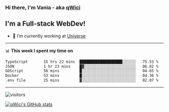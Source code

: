 ### Hi there, I'm Vania - aka [qWici][website]

## I'm a Full-stack WebDev!
- 🔭 I’m currently working at [Universe][universe]

---

📊 **This week I spent my time on**
<!--START_SECTION:waka-->

```txt
TypeScript       15 hrs 22 mins  ███████████████████░░░░░░   75.53 %
JSON             1 hr 23 mins    █▓░░░░░░░░░░░░░░░░░░░░░░░   06.82 %
GDScript         56 mins         █░░░░░░░░░░░░░░░░░░░░░░░░   04.65 %
Docker           53 mins         █░░░░░░░░░░░░░░░░░░░░░░░░   04.36 %
.env file        25 mins         ▓░░░░░░░░░░░░░░░░░░░░░░░░   02.07 %
```

<!--END_SECTION:waka-->

---

![visitors](https://visitor-badge.glitch.me/badge?page_id=qWici)


[![qWici's GitHub stats](https://github-readme-stats.vercel.app/api?username=qWici)](https://github.com/qWici/github-readme-stats)

[website]: https://devkucher.com
[twitter]: https://twitter.com/KucherDev
[linkedin]: https://www.linkedin.com/in/ivankucher
[universe]: https://universeapps.limited
